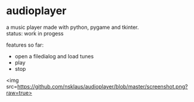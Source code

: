 # audioplayer

a music player made with python, pygame and tkinter.  
status: work in progess  

features so far:
- open a filedialog and load tunes
- play
- stop

<img src=https://github.com/nsklaus/audioplayer/blob/master/screenshot.png?raw=true>

